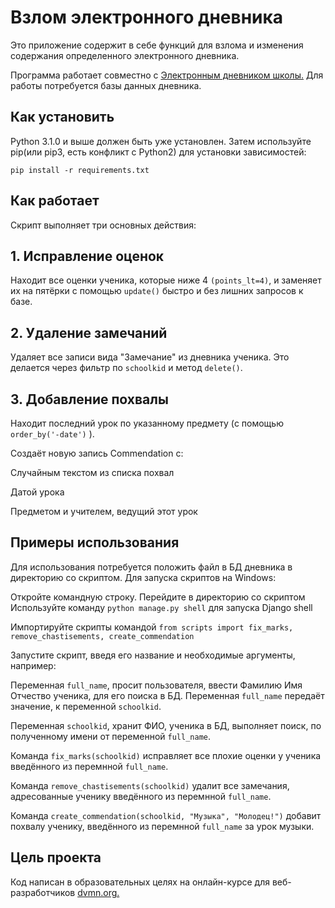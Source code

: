 # Взлом электронного дневника
Это приложение содержит в себе функций для взлома и изменения содержания определенного электронного дневника.

Программа работает совместно с [Электронным дневником школы.](http://127.0.0.1:8000/) Для работы потребуется базы данных дневника.

## Как установить
Python 3.1.0 и выше должен быть уже установлен. Затем используйте pip(или pip3, есть конфликт с Python2) для установки зависимостей:

```
pip install -r requirements.txt
```

## Как работает 
Скрипт выполняет три основных действия:

## 1. Исправление оценок
Находит все оценки ученика, которые ниже 4 `(points_lt=4)`, и заменяет их на пятёрки с помощью `update()` быстро и без лишних запросов к базе.

## 2. Удаление замечаний 
Удаляет все записи вида "Замечание" из дневника ученика. Это делается через фильтр по `schoolkid` и метод `delete()`.

## 3. Добавление похвалы
Находит последний урок по указанному предмету (c помощью `order_by('-date')` ).

Создаёт новую запись Commendation c:

Случайным текстом из списка похвал

Датой урока

Предметом и учителем, ведущий этот урок



## Примеры использования
Для использования потребуется положить файл в БД дневника в директорию со скриптом. Для запуска скриптов на Windows:

Откройте командную строку.
Перейдите в директорию со скриптом
Используйте команду `python manage.py shell` для запуска Django shell

Импортируйте скрипты командой `from scripts import fix_marks, remove_chastisements, create_commendation`

Запустите скрипт, введя его название и необходимые аргументы, например:

Переменная `full_name`, просит пользователя, ввести Фамилию Имя Отчество ученика, для его поиска в БД. Переменная `full_name` передаёт значение, к переменной `schoolkid`.

Переменная `schoolkid`, хранит ФИО, ученика в БД, выполняет поиск, по полученному имени от переменной `full_name`.


Команда `fix_marks(schoolkid)` исправляет все плохие оценки у ученика введённого из перемнной `full_name`.

Команда `remove_chastisements(schoolkid)` удалит все замечания, адресованные ученику введённого из перемнной `full_name`. 

Команда `create_commendation(schoolkid, "Музыка", "Молодец!")` добавит похвалу ученику, введённого из перемнной `full_name` за урок музыки.

## Цель проекта 
Код написан в образовательных целях на онлайн-курсе для веб-разработчиков [dvmn.org.](https://dvmn.org/)
